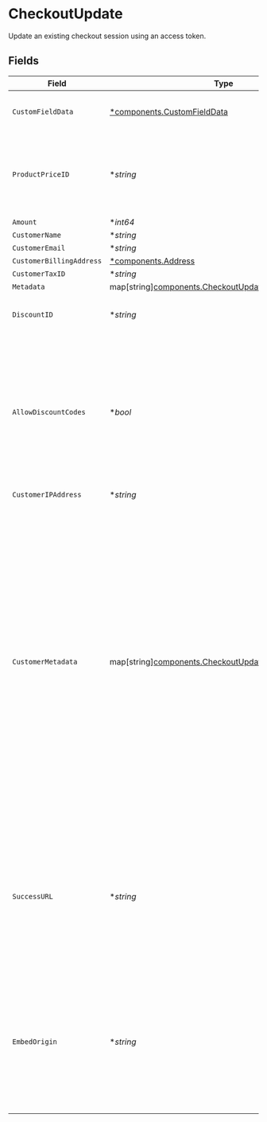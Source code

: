 # CheckoutUpdate

Update an existing checkout session using an access token.


## Fields

| Field                                                                                                                                                                                                                                                                                                                                  | Type                                                                                                                                                                                                                                                                                                                                   | Required                                                                                                                                                                                                                                                                                                                               | Description                                                                                                                                                                                                                                                                                                                            |
| -------------------------------------------------------------------------------------------------------------------------------------------------------------------------------------------------------------------------------------------------------------------------------------------------------------------------------------- | -------------------------------------------------------------------------------------------------------------------------------------------------------------------------------------------------------------------------------------------------------------------------------------------------------------------------------------- | -------------------------------------------------------------------------------------------------------------------------------------------------------------------------------------------------------------------------------------------------------------------------------------------------------------------------------------- | -------------------------------------------------------------------------------------------------------------------------------------------------------------------------------------------------------------------------------------------------------------------------------------------------------------------------------------- |
| `CustomFieldData`                                                                                                                                                                                                                                                                                                                      | [*components.CustomFieldData](../../models/components/customfielddata.md)                                                                                                                                                                                                                                                              | :heavy_minus_sign:                                                                                                                                                                                                                                                                                                                     | Key-value object storing custom field values.                                                                                                                                                                                                                                                                                          |
| `ProductPriceID`                                                                                                                                                                                                                                                                                                                       | **string*                                                                                                                                                                                                                                                                                                                              | :heavy_minus_sign:                                                                                                                                                                                                                                                                                                                     | ID of the product price to checkout. Must correspond to a price linked to the same product.                                                                                                                                                                                                                                            |
| `Amount`                                                                                                                                                                                                                                                                                                                               | **int64*                                                                                                                                                                                                                                                                                                                               | :heavy_minus_sign:                                                                                                                                                                                                                                                                                                                     | N/A                                                                                                                                                                                                                                                                                                                                    |
| `CustomerName`                                                                                                                                                                                                                                                                                                                         | **string*                                                                                                                                                                                                                                                                                                                              | :heavy_minus_sign:                                                                                                                                                                                                                                                                                                                     | N/A                                                                                                                                                                                                                                                                                                                                    |
| `CustomerEmail`                                                                                                                                                                                                                                                                                                                        | **string*                                                                                                                                                                                                                                                                                                                              | :heavy_minus_sign:                                                                                                                                                                                                                                                                                                                     | N/A                                                                                                                                                                                                                                                                                                                                    |
| `CustomerBillingAddress`                                                                                                                                                                                                                                                                                                               | [*components.Address](../../models/components/address.md)                                                                                                                                                                                                                                                                              | :heavy_minus_sign:                                                                                                                                                                                                                                                                                                                     | N/A                                                                                                                                                                                                                                                                                                                                    |
| `CustomerTaxID`                                                                                                                                                                                                                                                                                                                        | **string*                                                                                                                                                                                                                                                                                                                              | :heavy_minus_sign:                                                                                                                                                                                                                                                                                                                     | N/A                                                                                                                                                                                                                                                                                                                                    |
| `Metadata`                                                                                                                                                                                                                                                                                                                             | map[string][components.CheckoutUpdateMetadata](../../models/components/checkoutupdatemetadata.md)                                                                                                                                                                                                                                      | :heavy_minus_sign:                                                                                                                                                                                                                                                                                                                     | N/A                                                                                                                                                                                                                                                                                                                                    |
| `DiscountID`                                                                                                                                                                                                                                                                                                                           | **string*                                                                                                                                                                                                                                                                                                                              | :heavy_minus_sign:                                                                                                                                                                                                                                                                                                                     | ID of the discount to apply to the checkout.                                                                                                                                                                                                                                                                                           |
| `AllowDiscountCodes`                                                                                                                                                                                                                                                                                                                   | **bool*                                                                                                                                                                                                                                                                                                                                | :heavy_minus_sign:                                                                                                                                                                                                                                                                                                                     | Whether to allow the customer to apply discount codes. If you apply a discount through `discount_id`, it'll still be applied, but the customer won't be able to change it.                                                                                                                                                             |
| `CustomerIPAddress`                                                                                                                                                                                                                                                                                                                    | **string*                                                                                                                                                                                                                                                                                                                              | :heavy_minus_sign:                                                                                                                                                                                                                                                                                                                     | N/A                                                                                                                                                                                                                                                                                                                                    |
| `CustomerMetadata`                                                                                                                                                                                                                                                                                                                     | map[string][components.CheckoutUpdateCustomerMetadata](../../models/components/checkoutupdatecustomermetadata.md)                                                                                                                                                                                                                      | :heavy_minus_sign:                                                                                                                                                                                                                                                                                                                     | Key-value object allowing you to store additional information that'll be copied to the created customer.<br/><br/>The key must be a string with a maximum length of **40 characters**.<br/>The value must be either:<br/><br/>* A string with a maximum length of **500 characters**<br/>* An integer<br/>* A boolean<br/><br/>You can store up to **50 key-value pairs**. |
| `SuccessURL`                                                                                                                                                                                                                                                                                                                           | **string*                                                                                                                                                                                                                                                                                                                              | :heavy_minus_sign:                                                                                                                                                                                                                                                                                                                     | URL where the customer will be redirected after a successful payment.You can add the `checkout_id={CHECKOUT_ID}` query parameter to retrieve the checkout session id.                                                                                                                                                                  |
| `EmbedOrigin`                                                                                                                                                                                                                                                                                                                          | **string*                                                                                                                                                                                                                                                                                                                              | :heavy_minus_sign:                                                                                                                                                                                                                                                                                                                     | If you plan to embed the checkout session, set this to the Origin of the embedding page. It'll allow the Polar iframe to communicate with the parent page.                                                                                                                                                                             |
